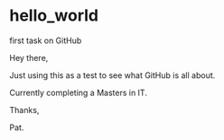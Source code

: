 # hello_world
first task on GitHub


Hey there,

Just using this as a test to see what GitHub is all about.

Currently completing a Masters in IT.

Thanks,

Pat.
